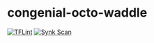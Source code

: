 # congenial-octo-waddle
[![TFLint](https://github.com/SkylarHoughtonGithub/congenial-octo-waddle/actions/workflows/ga-tflint.yml/badge.svg)](https://github.com/SkylarHoughtonGithub/congenial-octo-waddle/actions/workflows/ga-tflint.yml)
[![Synk Scan](https://github.com/SkylarHoughtonGithub/congenial-octo-waddle/actions/workflows/ga-snyk.yml/badge.svg)](https://github.com/SkylarHoughtonGithub/congenial-octo-waddle/actions/workflows/ga-snyk.yml)
